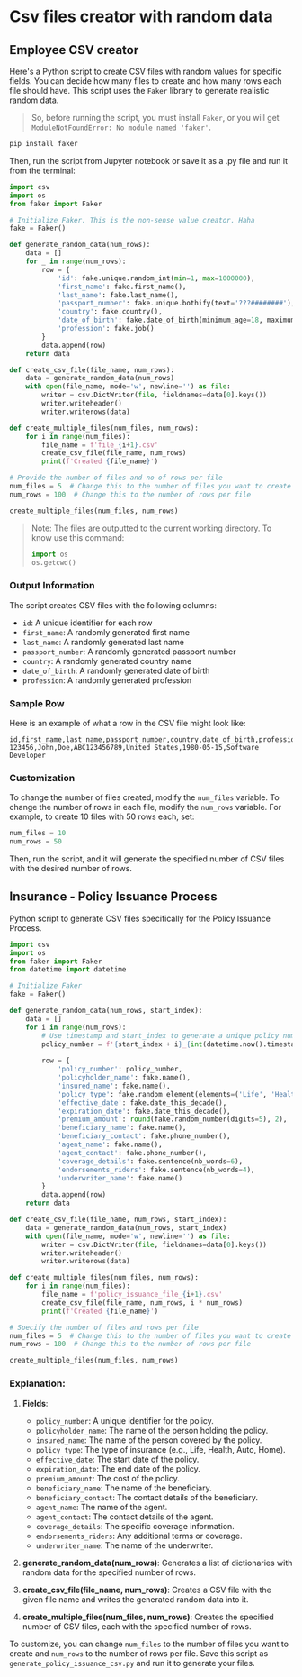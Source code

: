 
# Csv files creator with random data

## Employee CSV creator
Here's a Python script to create CSV files with random values for specific fields. You can decide how many files to create and how many rows each file should have. This script uses the `Faker` library to generate realistic random data.

> So, before running the script, you must install `Faker`, or you will get `ModuleNotFoundError: No module named 'faker'`.

```bash
pip install faker
```

Then, run the script from Jupyter notebook or save it as a .py file and run it from the terminal:

```python
import csv
import os
from faker import Faker

# Initialize Faker. This is the non-sense value creator. Haha
fake = Faker()

def generate_random_data(num_rows):
    data = []
    for _ in range(num_rows):
        row = {
            'id': fake.unique.random_int(min=1, max=1000000),
            'first_name': fake.first_name(),
            'last_name': fake.last_name(),
            'passport_number': fake.unique.bothify(text='???########'),
            'country': fake.country(),
            'date_of_birth': fake.date_of_birth(minimum_age=18, maximum_age=80),
            'profession': fake.job()
        }
        data.append(row)
    return data

def create_csv_file(file_name, num_rows):
    data = generate_random_data(num_rows)
    with open(file_name, mode='w', newline='') as file:
        writer = csv.DictWriter(file, fieldnames=data[0].keys())
        writer.writeheader()
        writer.writerows(data)

def create_multiple_files(num_files, num_rows):
    for i in range(num_files):
        file_name = f'file_{i+1}.csv'
        create_csv_file(file_name, num_rows)
        print(f'Created {file_name}')

# Provide the number of files and no of rows per file
num_files = 5  # Change this to the number of files you want to create
num_rows = 100  # Change this to the number of rows per file

create_multiple_files(num_files, num_rows)
```

> Note: The files are outputted to the current working directory. To know use this command:
> ```python 
> import os
> os.getcwd()
> ```

### Output Information

The script creates CSV files with the following columns:
- `id`: A unique identifier for each row
- `first_name`: A randomly generated first name
- `last_name`: A randomly generated last name
- `passport_number`: A randomly generated passport number
- `country`: A randomly generated country name
- `date_of_birth`: A randomly generated date of birth
- `profession`: A randomly generated profession

### Sample Row

Here is an example of what a row in the CSV file might look like:
```
id,first_name,last_name,passport_number,country,date_of_birth,profession
123456,John,Doe,ABC123456789,United States,1980-05-15,Software Developer
```

### Customization

To change the number of files created, modify the `num_files` variable. To change the number of rows in each file, modify the `num_rows` variable. For example, to create 10 files with 50 rows each, set:

```python
num_files = 10
num_rows = 50
```

Then, run the script, and it will generate the specified number of CSV files with the desired number of rows.

## Insurance - Policy Issuance Process

Python script to generate CSV files specifically for the Policy Issuance Process. 

```python
import csv
import os
from faker import Faker
from datetime import datetime

# Initialize Faker
fake = Faker()

def generate_random_data(num_rows, start_index):
    data = []
    for i in range(num_rows):
        # Use timestamp and start_index to generate a unique policy number
        policy_number = f'{start_index + i}_{int(datetime.now().timestamp() * 1000)}'
        
        row = {
            'policy_number': policy_number,
            'policyholder_name': fake.name(),
            'insured_name': fake.name(),
            'policy_type': fake.random_element(elements=('Life', 'Health', 'Auto', 'Home')),
            'effective_date': fake.date_this_decade(),
            'expiration_date': fake.date_this_decade(),
            'premium_amount': round(fake.random_number(digits=5), 2),
            'beneficiary_name': fake.name(),
            'beneficiary_contact': fake.phone_number(),
            'agent_name': fake.name(),
            'agent_contact': fake.phone_number(),
            'coverage_details': fake.sentence(nb_words=6),
            'endorsements_riders': fake.sentence(nb_words=4),
            'underwriter_name': fake.name()
        }
        data.append(row)
    return data

def create_csv_file(file_name, num_rows, start_index):
    data = generate_random_data(num_rows, start_index)
    with open(file_name, mode='w', newline='') as file:
        writer = csv.DictWriter(file, fieldnames=data[0].keys())
        writer.writeheader()
        writer.writerows(data)

def create_multiple_files(num_files, num_rows):
    for i in range(num_files):
        file_name = f'policy_issuance_file_{i+1}.csv'
        create_csv_file(file_name, num_rows, i * num_rows)
        print(f'Created {file_name}')

# Specify the number of files and rows per file
num_files = 5  # Change this to the number of files you want to create
num_rows = 100  # Change this to the number of rows per file

create_multiple_files(num_files, num_rows)

```

### Explanation:

1. **Fields**:
    - `policy_number`: A unique identifier for the policy.
    - `policyholder_name`: The name of the person holding the policy.
    - `insured_name`: The name of the person covered by the policy.
    - `policy_type`: The type of insurance (e.g., Life, Health, Auto, Home).
    - `effective_date`: The start date of the policy.
    - `expiration_date`: The end date of the policy.
    - `premium_amount`: The cost of the policy.
    - `beneficiary_name`: The name of the beneficiary.
    - `beneficiary_contact`: The contact details of the beneficiary.
    - `agent_name`: The name of the agent.
    - `agent_contact`: The contact details of the agent.
    - `coverage_details`: The specific coverage information.
    - `endorsements_riders`: Any additional terms or coverage.
    - `underwriter_name`: The name of the underwriter.

2. **generate_random_data(num_rows)**: Generates a list of dictionaries with random data for the specified number of rows.

3. **create_csv_file(file_name, num_rows)**: Creates a CSV file with the given file name and writes the generated random data into it.

4. **create_multiple_files(num_files, num_rows)**: Creates the specified number of CSV files, each with the specified number of rows.

To customize, you can change `num_files` to the number of files you want to create and `num_rows` to the number of rows per file. Save this script as `generate_policy_issuance_csv.py` and run it to generate your files.